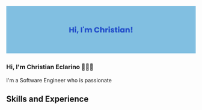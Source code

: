 ![Software Engineer](https://github.com/ChrisCarino1/ChrisCarino1/blob/main/readme_banner.png)

### Hi, I'm Christian Eclarino 👋👨‍💻

I'm a Software Engineer who is passionate


## Skills and Experience
<!--
**ChrisCarino1/ChrisCarino1** is a ✨ _special_ ✨ repository because its `README.md` (this file) appears on your GitHub profile.

Here are some ideas to get you started:

- 🔭 I’m currently working on ...
- 🌱 I’m currently learning ...
- 👯 I’m looking to collaborate on ...
- 🤔 I’m looking for help with ...
- 💬 Ask me about ...
- 📫 How to reach me: ...
- 😄 Pronouns: ...
- ⚡ Fun fact: ...
-->
